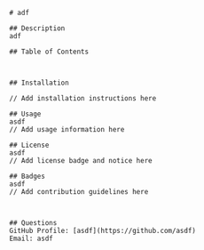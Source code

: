 
    # adf
    
    ## Description
    adf
    
    ## Table of Contents
    
    
    
    ## Installation
    
    // Add installation instructions here
    
    ## Usage
    asdf
    // Add usage information here
    
    ## License
    asdf
    // Add license badge and notice here
    
    ## Badges
    asdf
    // Add contribution guidelines here
    

    
    ## Questions
    GitHub Profile: [asdf](https://github.com/asdf)
    Email: asdf
    